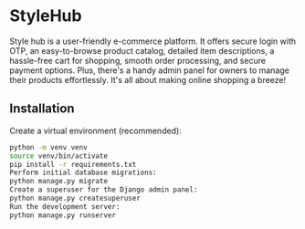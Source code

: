 # StyleHub
Style hub is a user-friendly e-commerce platform. It offers secure login with OTP, an easy-to-browse product catalog, detailed item descriptions, a hassle-free cart for shopping, smooth order processing, and secure payment options. Plus, there's a handy admin panel for owners to manage their products effortlessly. It's all about making online shopping a breeze!

## Installation

Create a virtual environment (recommended):

```bash
python -m venv venv
source venv/bin/activate 
pip install -r requirements.txt
Perform initial database migrations:
python manage.py migrate
Create a superuser for the Django admin panel:
python manage.py createsuperuser
Run the development server:
python manage.py runserver
```
    
